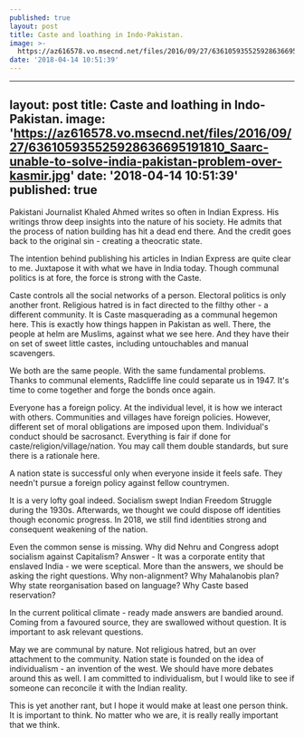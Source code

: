 ```yaml
---
published: true
layout: post
title: Caste and loathing in Indo-Pakistan.
image: >-
  https://az616578.vo.msecnd.net/files/2016/09/27/636105935525928636695191810_Saarc-unable-to-solve-india-pakistan-problem-over-kasmir.jpg
date: '2018-04-14 10:51:39'
---
```

---
layout: post
title:  Caste and loathing in Indo-Pakistan.
image: 'https://az616578.vo.msecnd.net/files/2016/09/27/636105935525928636695191810_Saarc-unable-to-solve-india-pakistan-problem-over-kasmir.jpg'
date: '2018-04-14 10:51:39'
published: true
---

Pakistani Journalist Khaled Ahmed writes so often in Indian Express. His writings throw deep insights into the nature of his society. He admits that the process of nation building has hit a dead end there. And the credit goes back to the original sin - creating a theocratic state.

The intention behind publishing his articles in Indian Express are quite clear to me. Juxtapose it with what we have in India today. Though communal politics is at fore, the force is strong with the Caste. 

Caste controls all the social networks of a person. Electoral politics is only another front. Religious hatred is in fact directed to the filthy other - a different community.  It is Caste masquerading as a communal hegemon here. This is exactly how things happen in Pakistan as well. There, the people at helm are Muslims, against what we see here. And they have their on set of sweet little castes, including untouchables and manual scavengers.

We both are the same people. With the same fundamental problems. Thanks to communal elements, Radcliffe line could separate us in 1947. It's time to come together and forge the bonds once again. 

Everyone has a foreign policy.  At the individual level, it is how we interact with others. Communities and villages have foreign policies. However, different set of moral obligations are imposed upon them. Individual's conduct should be sacrosanct. Everything is fair if done for caste/religion/village/nation. You may call them double standards, but sure there is a rationale here.

A nation state is successful only when everyone inside it feels safe. They needn't pursue a foreign policy against fellow countrymen. 

It is a very lofty goal indeed. Socialism swept Indian Freedom Struggle during the 1930s. Afterwards, we thought we could dispose off identities though economic progress. In 2018, we still find identities strong and consequent weakening of the nation.

Even the common sense is missing. Why did Nehru and Congress adopt socialism against Capitalism? Answer - It was a corporate entity that enslaved India - we were sceptical. More than the answers, we should be asking the right questions. Why non-alignment? Why Mahalanobis plan? Why state reorganisation based on language? Why Caste based reservation? 

In the current political climate - ready made answers are bandied around. Coming from a favoured source, they are swallowed without question. It is important to ask relevant questions.

May we are communal by nature. Not religious hatred, but an over attachment to the community. Nation state is founded on the idea of individualism - an invention of the west. We should have more debates around this as well. I am committed to individualism, but I would like to see if someone can reconcile it with the Indian reality.

This is yet another rant, but I hope it would make at least one person think. It is important to think. No matter who we are, it is really really important that we think.





